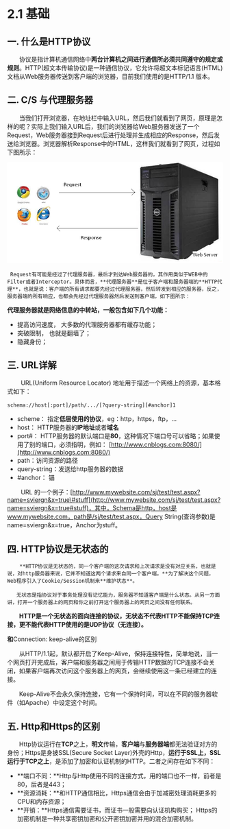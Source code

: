 # 2.1 基础

## 一. 什么是HTTP协议

　　协议是指计算机通信网络中**两台计算机之间进行通信所必须共同遵守的规定或规则**。HTTP\(超文本传输协议\)是一种通信协议，它允许将超文本标记语言\(HTML\)文档从Web服务器传送到客户端的浏览器，目前我们使用的是HTTP/1.1 版本。

## 二. C/S 与代理服务器

　　当我们打开浏览器，在地址栏中输入URL，然后我们就看到了网页，原理是怎样的呢？实际上我们输入URL后，我们的浏览器给Web服务器发送了一个Request，Web服务器接到Request后进行处理并生成相应的Response，然后发送给浏览器。浏览器解析Response中的HTML，这样我们就看到了网页，过程如下图所示：

![](../../.gitbook/assets/image%20%2877%29.png)

     Request有可能是经过了代理服务器，最后才到达Web服务器的，其作用类似于WEB中的Filter或者Interceptor。具体而言，**代理服务器**是位于客户端和服务器端的**HTTP代理**，也就是说：客户端的所有请求都要先经过代理服务器，然后转发到相应的服务器，反之，服务器端的所有响应，也都会先经过代理服务器然后发送到客户端，如下图所示： 

**代理服务器就是网络信息的中转站，一般包含如下几个功能：**

* 提高访问速度， 大多数的代理服务器都有缓存功能；
* 突破限制， 也就是翻墙了；
* 隐藏身份；

## 三. URL详解

　　 URL\(Uniform Resource Locator\) 地址用于描述一个网络上的资源，基本格式如下：

```text
schema://host[:port]/path/.../[?query-string][#anchor]1
```

* scheme： 指定**低层使用的协议**，eg：http，https，ftp，…
* host：   HTTP服务器的**IP地址**或者**域名**
* port\#： HTTP服务器的默认端口是**80**，这种情况下端口号可以省略；如果使用了别的端口，必须指明，例如： [http://www.cnblogs.com:8080/](http://www.cnblogs.com:8080/)
* path：访问资源的路径
* query-string：发送给http服务器的数据
* \#anchor： 锚

　　 URL 的一个例子：[http://www.mywebsite.com/sj/test/test.aspx?name=sviergn&x=true\#stuff](http://www.mywebsite.com/sj/test/test.aspx?name=sviergn&x=true#stuff)，其中，Schema是http，host是www.mywebsite.com，path是/sj/test/test.aspx，Query String\(查询参数\)是name=sviergn&x=true，Anchor为stuff。

## 四. HTTP协议是无状态的 

        

        **HTTP协议是无状态的，同一个客户端的这次请求和上次请求是没有对应关系，也就是说，对http服务器来说，它并不知道这两个请求来自同一个客户端。**为了解决这个问题，Web程序引入了Cookie/Session机制来**维护状态**。　　

       无状态是指协议对于事务处理没有记忆能力，服务器不知道客户端是什么状态。从另一方面讲，打开一个服务器上的网页和你之前打开这个服务器上的网页之间没有任何联系。

　　**HTTP是一个无状态的面向连接的协议，无状态不代表HTTP不能保持TCP连接，更不能代表HTTP使用的是UDP协议（无连接）。**

  **和**Connection: keep-alive的区别

　　从HTTP/1.1起，默认都开启了Keep-Alive，保持连接特性，简单地说，当一个网页打开完成后，客户端和服务器之间用于传输HTTP数据的TCP连接不会关闭，如果客户端再次访问这个服务器上的网页，会继续使用这一条已经建立的连接。

　　Keep-Alive不会永久保持连接，它有一个保持时间，可以在不同的服务器软件（如Apache）中设定这个时间。 

## **五. Http和Https的区别**

　　Http协议运行在**TCP**之上，**明文**传输，**客户端**与**服务器端**都无法验证对方的身份；Https是身披SSL\(Secure Socket Layer\)外壳的Http，**运行于SSL上，SSL运行于TCP之上**，是添加了加密和认证机制的HTTP。二者之间存在如下不同：

* **端口不同：**Http与Http使用不同的连接方式，用的端口也不一样，前者是80，后者是443；
* **资源消耗：**和HTTP通信相比，Https通信会由于加减密处理消耗更多的CPU和内存资源；
* **开销：**Https通信需要证书，而证书一般需要向认证机构购买； Https的加密机制是一种共享密钥加密和公开密钥加密并用的混合加密机制。

